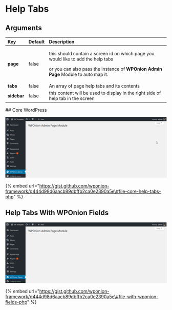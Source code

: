 # Help Tabs

## Arguments <a id="module-arguments"></a>

<table>
  <thead>
    <tr>
      <th style="text-align:left">Key</th>
      <th style="text-align:left">Default</th>
      <th style="text-align:left">Description</th>
    </tr>
  </thead>
  <tbody>
    <tr>
      <td style="text-align:left"><b>page</b>
      </td>
      <td style="text-align:left">false</td>
      <td style="text-align:left">
        <p>this should contain a screen id on which page you would like to add the
          help tabs</p>
        <p>or you can also pass the instance of <b>WPOnion Admin Page</b> Module to
          auto map it.</p>
      </td>
    </tr>
    <tr>
      <td style="text-align:left"><b>tabs</b>
      </td>
      <td style="text-align:left">false</td>
      <td style="text-align:left">An array of page help tabs and its contents</td>
    </tr>
    <tr>
      <td style="text-align:left"><b>sidebar</b>
      </td>
      <td style="text-align:left">false</td>
      <td style="text-align:left">this content will be used to display in the right side of help tab in
        the screen</td>
    </tr>
  </tbody>
</table>## Core WordPress 

![](../.gitbook/assets/1541564455-194.gif)

{% embed url="https://gist.github.com/wponion-framework/d444d98d6aacb89dbffb2ca0e2390a5e\#file-core-help-tabs-php" %}

## Help Tabs With WPOnion Fields

![](../.gitbook/assets/1541564994-161.gif)

{% embed url="https://gist.github.com/wponion-framework/d444d98d6aacb89dbffb2ca0e2390a5e\#file-with-wponion-fields-php" %}



